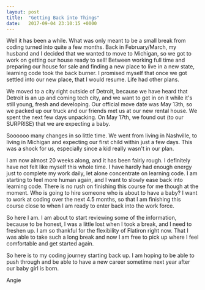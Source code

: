 ```yaml
---
layout: post
title:  "Getting Back into Things"
date:   2017-09-04 23:10:15 +0000
---
```


Well it has been a while. What was only meant to be a small break from coding turned into quite a few months. Back in February/March, my husband and I decided that we wanted to move to Michigan, so we got to work on getting our house ready to sell! Between working full time and preparing our house for sale and finding a new place to live in a new state, learning code took the back burner. I promised myself that once we got settled into our new place, that I would resume. Life had other plans. 

We moved to a city right outside of Detroit, because we have heard that Detroit is an up and coming tech city, and we want to get in on it while it's still young, fresh and developing. Our official move date was May 13th, so we packed up our truck and our friends met us at our new rental house. We spent the next few days unpacking. On May 17th, we found out (to our SURPRISE) that we are expecting a baby. 

Soooooo many changes in so little time. We went from living in Nashville, to living in Michigan and expecting our first child within just a few days. This was a shock for us, especially since a kid really wasn't in our plan. 

I am now almost 20 weeks along, and it has been fairly rough. I definitely have not felt like myself this whole time. I have hardly had enough energy just to complete my work daily, let alone concentrate on learning code. I am starting to feel more human again, and I want to slowly ease back into learning code. There is no rush on finishing this course for me though at the moment. Who is going to hire someone who is about to have a baby? I want to work at coding over the next 4.5 months, so that I am finishing this course close to when I am ready to enter back into the work force. 

So here I am. I am about to start reviewing some of the information, because to be honest, I was a little lost when I took a break, and I need to freshen up. I am so thankful for the flexibility of Flatiron right now. That I was able to take such a long break and now I am free to pick up where I feel comfortable and get started again. 

So here is to my coding journey starting back up. I am hoping to be able to push through and be able to have a new career sometime next year after our baby girl is born. 

Angie
